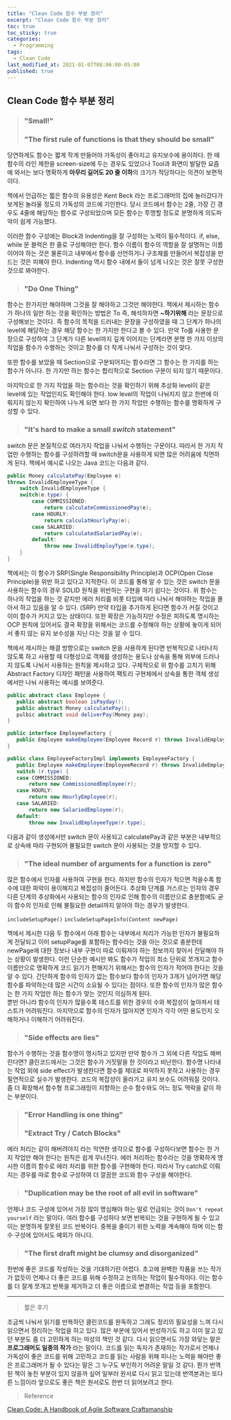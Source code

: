 ```yaml
---
title: "Clean Code 함수 부분 정리"
excerpt: "Clean Code 함수 부분 정리"
toc: true
toc_sticky: true
categories:
  - Programming
tags:
  - Clean Code 
last_modified_at: 2021-01-07T08:06:00-05:00
published: true
---
```



## Clean Code 함수 부분 정리

> ### "Small!"
> ### "The first rule of functions is that they should be small"

 당연하게도 함수는 짧게 작게 만들어야 가독성이 좋아지고 유지보수에 용이하다. 한 때 함수의 라인 제한을  screen-size에 두는 경우도 있었으나  Tool과 화면이 발달한 요즘에 와서는 보다 명확하게 **아무리 길어도 20 줄 이하**의 크기가 적당하다는 의견이 보편적이다.
 
책에서 언급하는 짧은 함수의 유용성은 Kent Beck 라는 프로그래머의 집에 놀러갔다가 보게된 놀라울 정도의 가독성의 코드에 기인한다. 당시 코드에서 함수는 2줄, 가장 긴 경우도 4줄에 해당하는 함수로 구성되었으며  모든 함수는 투명할 정도로 분명하게 의도파악이 쉽게 가능했다. 

이러한 함수 구성에는 Block과 Indenting을 잘 구성하는 노력이 필수적이다. if, else, while 문 블럭은 한 줄로 구성해야만 한다. 함수 이름이 함수의 역할을 잘 설명하는 이름이어야 하는 것은 물론이고 내부에서 함수를 선언하거나 구조체를 만들어서 복잡성을 만드는 것은 피해야 한다. Indenting 역시 함수 내에서 둘이 넘게 나오는 것은 잘못 구성한 것으로 봐야한다.

> ### "Do One Thing"

함수는 한가지만 해야하며 그것을 잘 해야하고 그것만 해야한다. 책에서 제시하는 함수가 하나의 일만 하는 것을 확인하는 방법은 To 즉, 해석하자면 **~하기위해** 라는 문장으로 구성해보는 것이다. 즉 함수의 목적을 드러내는 문장을 구성하였을 때 그 단계가 하나의 level에 해당하는 경우 해당 함수는 한 가지만 한다고 볼 수 있다. 만약 To를 사용한 문장으로 구성하여 그 단계가 다른 level까지 깊게 이어지는 단계라면 분명 한 가지 이상의 작업을 함수가 수행하는 것이고 함수를 더 작게 나눠서 구성하는 것이 맞다.

또한 함수를 보았을 때 Section으로 구분되어지는 함수라면 그 함수는 한 가지를 하는 함수가 아니다. 한 가지만 하는 함수는 합리적으로 Section 구분이 되지 않기 때문이다.

마지막으로 한 가지 작업을 하는 함수라는 것을 확인하기 위해 추상화 level이 같은 level에 있는 작업인지도 확인해야 한다. low level의 작업이 나눠지지 않고 한번에 이뤄지지 않는지 확인하여 나누게 되면 보다 한 가지 작업만 수행하는 함수를 명확하게 구성할 수 있다.

> ### "It's hard to make a small *switch* statement"

switch 문은 본질적으로 여러가지 작업을 나눠서 수행하는 구문이다. 따라서 한 가지 작업만 수행하는 함수를 구성하려할 때  switch문을 사용하게 되면 많은 어려움에 직면하게 된다. 책에서 예시로 나오는 Java 코드는 다음과 같다.

```java
public Money calculatePay(Employee e) 
throws InvalidEmployeeType {
	switch InvalidEmployeeType {
	switch(e.type) {
		case COMMISSIONED:
			return calculateCommissionedPay(e);
		case HOURLY:
			return calculatHourlyPay(e);
		case SALARIED:
			return calculatedSalariedPay(e);
		default:
			throw new InvalidEmployType(e.type);
	}
}
```
 책에서는 이 함수가 SRP(Single Responsibility Principle)과 OCP(Open Close Principle)을 위반 하고 있다고 지적한다. 이 코드를 통해 알 수 있는 것은 switch 문을 사용하는 함수의 경우 SOLID 원칙을 위반하는 구현을 하기 쉽다는 것이다. 위 함수는 하나의 작업을 하는 것 같지만 에러 처리를 비롯 타입에 따라 나눠서 해야하는 작업을 몰아서 하고 있음을 알 수 있다. (SRP) 만약 타입을 추가하게 된다면 함수가 커질 것이고 이미 함수가 커지고 있는 상태이다. 또한 확장은 가능하지만 수정은 피하도록 명시하는 OCP 원칙에 있어서도 결국 확장을 위해서는 코드를 수정해야 하는 상황에 놓이게 되어서 좋지 않는 유지 보수성을 지닌 다는 것을 알 수 있다.
 
 책에서 제시하는 해결 방향으로는 switch 문을 사용하게 된다면 반복적으로 나타나지 않도록 하고 사용할 때 다형성으로 객체를 생성하는 용도나 상속을 통해 외부에 드러나지 않도록 나눠서 사용하는 원칙을 제시하고 있다. 구체적으로 위 함수를 고치기 위해Abstract Factory 디자인 패턴을 사용하여 팩토리 구현체에서 상속을 통한 객체 생성에서만 나눠 사용하는 예시를  보여준다.
 
 ```java
 public abstract class Employee {
 	public abstract boolean isPayday();
 	public abstract Money calculatePay();
 	pulbic abstract void deliverPay(Money pay);
 }
 
 public interface EmployeeFactory {
 	public Employee makeEmployee(Employee Record r) throws InvalidEmployType;
 }
 
 public class EmployeeFactoryImpl implements EmployeeFactory {
 	public Employee makeEmployee(EmployeeRecord r) throws InvalideEmployeeType {
 	switch (r.type) {
 	case COMMISSIONED:
 		return new CommissionedEmployee(r);
 	case HOURLY:
 		return new HourlyEmployee(r);
 	case SALARIED:
 		return new SalariedEmployee(r);
 	default:
 		throw new InvalidEmployeeType(r.type);
 ```
 
 다음과 같이 생성에서만 switch 문이 사용되고 calculatePay과 같은 부분은 내부적으로 상속에 따라 구현되어 불필요한 switch 문이 사용되는 것을 방지할 수 있다.
 
 
 > ### "The ideal number of arguments for a function is zero"
 
  많은 함수에서 인자를 사용하여 구현을 한다. 하지만 함수의 인자가 적으면 적을수록 함수에 대한 파악이 용이해지고 복잡성이 줄어든다. 추상화 단계를 거스르는 인자의 경우 다른 단계의 추상화에서 사용되는 함수의 인자로 인해 함수의 이름만으로 충분함에도 굳이 함수의 인자로 인해 불필요한 detail까지 알아야 하는 경우가 발생한다. 
  
  `includeSetupPage()`
  `includeSetupPageInfo(Content newPage)`
  
  책에서 제시한 다음 두 함수에서 아래 함수는 내부에서 처리가 가능한 인자가 불필요하게 전달되고 이미 setupPage를 포함하는 함수라는 것을 아는 것으로 충분한데 newPage에 대한 정보나 내부 구현이 따로 이뤄져야 하는 정보까지 찾아서 전달해야 하는 상황이 발생한다. 이런 단순한 예시만 봐도 함수가 작업의 최소 단위로 쪼개지고 함수 이름만으로 명확하게 코드 읽기가 편해지기 위해서는 함수의 인자가 적어야 한다는 것을 알 수 있다. 간단하게 함수의 인자가 없는 함수보다 함수의 인자가 3개가 넘어가면 해당 함수를 파악하는데 많은 시간이 소요될 수 있다는 점이다. 또한 함수의 인자가 많은 함수는 한 가지 작업만 하는 함수가 맞는 것인지 의심하게 된다. <br>
  뿐만 아니라 함수의 인자가 많을수록 테스트를 위한 경우의 수와 복잡성이 높아져서 테스트가 어려워진다. 
 마지막으로 함수의 인자가 많아지면 인자가 각각 어떤 용도인지 오해하거나 이해하기 어려워진다.
 
 > ### "Side effects are lies"
 
 함수가 수행하는 것을 함수명이 명시하고 있지만 만약 함수가 그 외에 다른 작업도 해버린다면? 클린코드에서는 그것은 함수가 거짓말을 한 것이라고 비난한다. 함수명 나타내는 작업 외에 side effect가 발생한다면 함수를 제대로 파악하지 못하고 사용하는 경우 필연적으로 실수가 발생한다. 코드의 복잡성이 올라가고 유지 보수도 어려워질 것이다.  좀 더 확장해서 함수형 프로그래밍이 지향하는 순수 함수와도 어느 정도 맥락을 같이 하는 부분이다. 
 
 > ### "Error Handling is one thing"
 > ### "Extract Try / Catch Blocks"
 
 에러 처리는 같이 해버려야지 라는 막연한 생각으로 함수를 구성하다보면 함수는 한 가지 작업만 해야 한다는 원칙은 쉽게 무너진다. 에러 처리하는 함수라는 것을 명확하게 명시한 이름의 함수로 에러 처리를 위한 함수를 구현해야 한다.  따라서 Try catch로 이뤄지는 경우를 따로 함수로 구성하여 더 깔끔한 코드와 함수 구성을 해야한다.
 
 > ### "Duplication may be the root of all evil in software" 
 
 언제나 코드 구성에 있어서 가장 많이 명심해야 하는 말로 언급되는 것이 `Don't repeat yourself` 라는 말이다. 여러 함수를 구성하다 보면 반복되는 것을 구현하게 될 수 있고 이는 분명하게 잘못된 코드 반복이다. 중복을 줄이기 위한 노력을 계속해야 하며 이는 함수 구성에 있어서도 예외가 아니다.
 
 > ### "The first draft might be clumsy and disorganized"
 
 한번에 좋은 코드를 작성하는 것을 기대하기란 어렵다. 초고에 완벽한 작품을 쓰는 작가가 없듯이 언제나 더 좋은 코드를 위해 수정하고 논의하는 작업이 필수적이다. 이는 함수를 더 잘게 쪼개고 반복을 제거하고 더 좋은 이름으로 변경하는 작업 등을 포함한다.
 
 
 ------------------
 > 짧은 후기
 
 조금씩 나눠서 읽기를 반복하던 클린코드를 완독하고 그래도 정리의 필요성을 느껴 다시 읽으면서 정리하는 작업을 하고 있다. 많은 부분에 있어서 반성하기도 하고 이미 알고 있던 부분도 좀 더 고민하게 하는 마성의 책인 것 같다. 다시 읽으면서도 가장 와닿는 말은 **프로그래머도 일종의 작가** 라는 말이다. 코드를 읽는 독자가 존재하는 작가로서 언제나 가독성이 좋은 코드를 위해 고민하고 코드를 읽는 사람을 위해 피나는 노력을 해야만 좋은 프로그래머가 될 수 있다는 말은 그 누구도 부인하기 어려운 말일 것 같다. 뭔가 번역된 책이 놓친 부분이 있지 않을까 싶어 일부러 원서로 다시 읽고 있는데 번역본과는 또다른 느낌이라 앞으로도 좋은 책은 원서로도 한번 더 읽어보려고 한다.
 
 > Reference
 
 [Clean Code: A Handbook of Agile Software Craftsmanship](https://www.amazon.com/-/ko/dp/0132350882/ref=sr_1_1?dchild=1&keywords=clean+code&qid=1615729743&sr=8-1)

